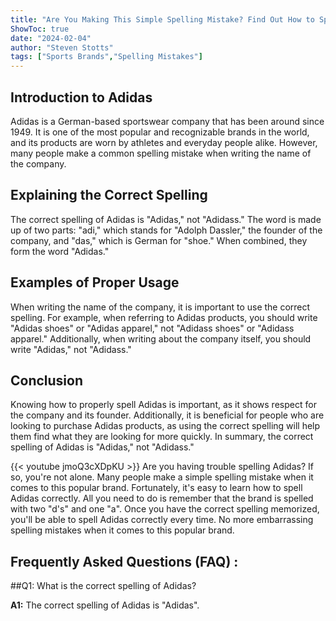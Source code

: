 ```yaml
---
title: "Are You Making This Simple Spelling Mistake? Find Out How to Spell Adidas Now!"
ShowToc: true 
date: "2024-02-04"
author: "Steven Stotts" 
tags: ["Sports Brands","Spelling Mistakes"]
---
```

## Introduction to Adidas

Adidas is a German-based sportswear company that has been around since 1949. It is one of the most popular and recognizable brands in the world, and its products are worn by athletes and everyday people alike. However, many people make a common spelling mistake when writing the name of the company.

## Explaining the Correct Spelling

The correct spelling of Adidas is "Adidas," not "Adidass." The word is made up of two parts: "adi," which stands for "Adolph Dassler," the founder of the company, and "das," which is German for "shoe." When combined, they form the word "Adidas."

## Examples of Proper Usage

When writing the name of the company, it is important to use the correct spelling. For example, when referring to Adidas products, you should write "Adidas shoes" or "Adidas apparel," not "Adidass shoes" or "Adidass apparel." Additionally, when writing about the company itself, you should write "Adidas," not "Adidass."

## Conclusion

Knowing how to properly spell Adidas is important, as it shows respect for the company and its founder. Additionally, it is beneficial for people who are looking to purchase Adidas products, as using the correct spelling will help them find what they are looking for more quickly. In summary, the correct spelling of Adidas is "Adidas," not "Adidass."

{{< youtube jmoQ3cXDpKU >}} 
Are you having trouble spelling Adidas? If so, you're not alone. Many people make a simple spelling mistake when it comes to this popular brand. Fortunately, it's easy to learn how to spell Adidas correctly. All you need to do is remember that the brand is spelled with two "d's" and one "a". Once you have the correct spelling memorized, you'll be able to spell Adidas correctly every time. No more embarrassing spelling mistakes when it comes to this popular brand.

## Frequently Asked Questions (FAQ) :
##Q1: What is the correct spelling of Adidas?

**A1:** The correct spelling of Adidas is "Adidas".





